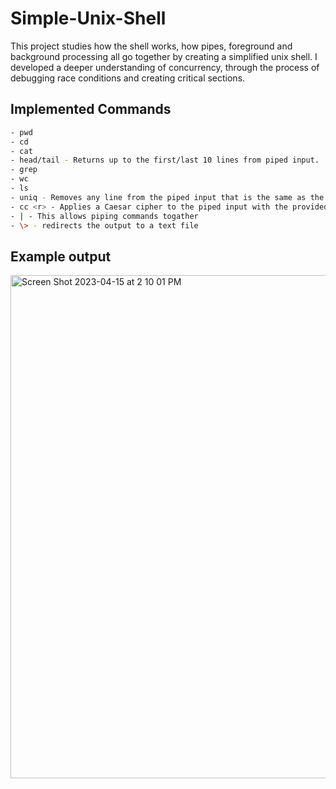 # Simple-Unix-Shell
This project studies how the shell works, how pipes, foreground and background processing all go together by creating a simplified unix shell. I developed a deeper understanding of concurrency, through the process of debugging race conditions and creating critical sections. 

## Implemented Commands
```bash
- pwd
- cd
- cat 
- head/tail - Returns up to the first/last 10 lines from piped input.
- grep 
- wc 
- ls
- uniq - Removes any line from the piped input that is the same as the previous line.
- cc <r> - Applies a Caesar cipher to the piped input with the provided rotation <r>.
- | - This allows piping commands togather
- \> - redirects the output to a text file
```

## Example output
<img width="805" alt="Screen Shot 2023-04-15 at 2 10 01 PM" src="https://user-images.githubusercontent.com/73949957/232246228-b4178fed-af82-4f0f-836b-055b9afc805f.png">
